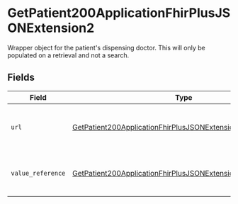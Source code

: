 # GetPatient200ApplicationFhirPlusJSONExtension2

Wrapper object for the patient's dispensing doctor. This will only be populated on a retrieval and not a search.


## Fields

| Field                                                                                                                                                   | Type                                                                                                                                                    | Required                                                                                                                                                | Description                                                                                                                                             |
| ------------------------------------------------------------------------------------------------------------------------------------------------------- | ------------------------------------------------------------------------------------------------------------------------------------------------------- | ------------------------------------------------------------------------------------------------------------------------------------------------------- | ------------------------------------------------------------------------------------------------------------------------------------------------------- |
| `url`                                                                                                                                                   | [GetPatient200ApplicationFhirPlusJSONExtension2URL](../../models/operations/getpatient200applicationfhirplusjsonextension2url.md)                       | :heavy_check_mark:                                                                                                                                      | URL of specification of UKCore-DispensingDoctor FHIR extension.                                                                                         |
| `value_reference`                                                                                                                                       | [GetPatient200ApplicationFhirPlusJSONExtension2ValueReference](../../models/operations/getpatient200applicationfhirplusjsonextension2valuereference.md) | :heavy_check_mark:                                                                                                                                      | Reference to a GP practice pharmacy `Organization` resource.                                                                                            |